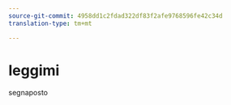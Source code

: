 ```yaml
---
source-git-commit: 4958dd1c2fdad322df83f2afe9768596fe42c34d
translation-type: tm+mt

---
```

# leggimi

segnaposto
